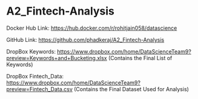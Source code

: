 # A2_Fintech-Analysis

Docker Hub Link: https://hub.docker.com/r/rohitjain058/datascience

GitHub Link: https://github.com/phadkeraj/A2_Fintech-Analysis

DropBox Keywords: https://www.dropbox.com/home/DataScienceTeam9?preview=Keywords+and+Bucketing.xlsx
(Contains the Final List of Keywords)

DropBox Fintech_Data: https://www.dropbox.com/home/DataScienceTeam9?preview=Fintech_Data.csv
(Contains the Final Dataset Used for Analysis)
